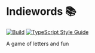 # Indiewords :books:

[![Build][build-status]][build-url]
[![TypeScript Style Guide][gts-image]][gts-url]

A game of letters and fun

[build-status]: https://github.com/JefGreen/indiewords/actions/workflows/main.yml/badge.svg?style=flat
[build-url]: https://github.com/JefGreen/indiewords
[gts-image]: https://img.shields.io/badge/code%20style-google-blueviolet.svg
[gts-url]: https://github.com/google/gts
